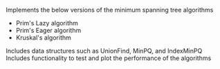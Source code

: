 Implements the below versions of the minimum spanning tree algorithms
* Prim's Lazy algorithm
* Prim's Eager algorithm
* Kruskal's algorithm

Includes data structures such as UnionFind, MinPQ, and IndexMinPQ
Includes functionality to test and plot the performance of the algorithms



